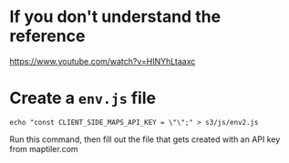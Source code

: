# If you don't understand the reference

https://www.youtube.com/watch?v=HINYhLtaaxc

# Create a `env.js` file

```
echo "const CLIENT_SIDE_MAPS_API_KEY = \"\";" > s3/js/env2.js
```

Run this command, then fill out the file that gets created with an API key from maptiler.com